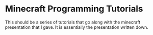 # Minecraft Programming Tutorials


This should be a series of tutorials that go along with the minecraft presentation that I gave. It is essentially the presentation written down.
